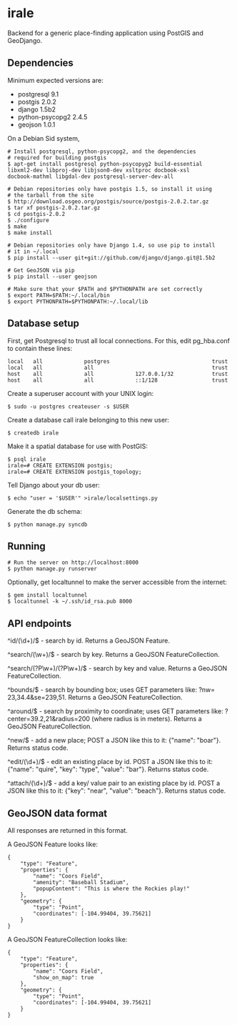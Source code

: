 # irale

Backend for a generic place-finding application using PostGIS and
GeoDjango.

## Dependencies

Minimum expected versions are:

* postgresql 9.1
* postgis 2.0.2
* django 1.5b2
* python-psycopg2 2.4.5
* geojson 1.0.1

On a Debian Sid system,

    # Install postgresql, python-psycopg2, and the dependencies
    # required for building postgis
    $ apt-get install postgresql python-psycopyg2 build-essential
    libxml2-dev libproj-dev libjson0-dev xsltproc docbook-xsl
    docbook-mathml libgdal-dev postgresql-server-dev-all

    # Debian repositories only have postgis 1.5, so install it using
    # the tarball from the site
    $ http://download.osgeo.org/postgis/source/postgis-2.0.2.tar.gz
    $ tar xf postgis-2.0.2.tar.gz
    $ cd postgis-2.0.2
    $ ./configure
    $ make
    $ make install

    # Debian repositories only have Django 1.4, so use pip to install
    # it in ~/.local
    $ pip install --user git+git://github.com/django/django.git@1.5b2

    # Get GeoJSON via pip
    $ pip install --user geojson

    # Make sure that your $PATH and $PYTHONPATH are set correctly
    $ export PATH=$PATH:~/.local/bin
    $ export PYTHONPATH=$PYTHONPATH:~/.local/lib

## Database setup

First, get Postgresql to trust all local connections.  For this, edit
pg_hba.conf to contain these lines:

    local   all             postgres                                trust
    local   all             all                                     trust
    host    all             all             127.0.0.1/32            trust
    host    all             all             ::1/128                 trust

Create a superuser account with your UNIX login:

    $ sudo -u postgres createuser -s $USER

Create a database call irale belonging to this new user:

    $ createdb irale

Make it a spatial database for use with PostGIS:

    $ psql irale
    irale=# CREATE EXTENSION postgis;
    irale=# CREATE EXTENSION postgis_topology;

Tell Django about your db user:

    $ echo "user = '$USER'" >irale/localsettings.py

Generate the db schema:

    $ python manage.py syncdb

## Running

    # Run the server on http://localhost:8000
    $ python manage.py runserver

Optionally, get localtunnel to make the server accessible from the
internet:

    $ gem install localtunnel
    $ localtunnel -k ~/.ssh/id_rsa.pub 8000

## API endpoints

^id/(\d+)/$ - search by id.  Returns a GeoJSON Feature.

^search/(\w+)/$ - search by key.  Returns a GeoJSON FeatureCollection.

^search/(?P<key>\w+)/(?P<value>\w+)/$ - search by key and value.
Returns a GeoJSON FeatureCollection.

^bounds/$ - search by bounding box; uses GET parameters like: ?nw=
23,34.4&se=239,51.  Returns a GeoJSON FeatureCollection.

^around/$ - search by proximity to coordinate; uses GET parameters
like: ?center=39.2,21&radius=200 (where radius is in meters).  Returns
a GeoJSON FeatureCollection.

^new/$ - add a new place; POST a JSON like this to it: {"name":
"boar"}.  Returns status code.

^edit/(\d+)/$ - edit an existing place by id.  POST a JSON like this
to it: {"name": "quire", "key": "type", "value": "bar"}.  Returns
status code.

^attach/(\d+)/$ - add a key/ value pair to an existing place by id.
POST a JSON like this to it: {"key": "near", "value": "beach"}.
Returns status code.

## GeoJSON data format

All responses are returned in this format.

A GeoJSON Feature looks like:

    {
        "type": "Feature",
        "properties": {
            "name": "Coors Field",
            "amenity": "Baseball Stadium",
            "popupContent": "This is where the Rockies play!"
        },
        "geometry": {
            "type": "Point",
            "coordinates": [-104.99404, 39.75621]
        }
    }

A GeoJSON FeatureCollection looks like:

    {
        "type": "Feature",
        "properties": {
            "name": "Coors Field",
            "show_on_map": true
        },
        "geometry": {
            "type": "Point",
            "coordinates": [-104.99404, 39.75621]
        }
    }
